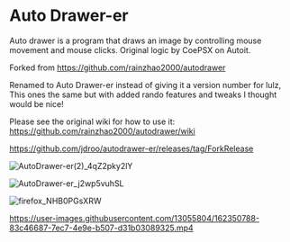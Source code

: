 # Auto Drawer-er

Auto drawer is a program that draws an image by controlling mouse movement and mouse clicks. Original logic by CoePSX on Autoit.

Forked from https://github.com/rainzhao2000/autodrawer

Renamed to Auto Drawer-er instead of giving it a version number for lulz, This ones the same but with added rando features and tweaks I thought would be nice!

Please see the original wiki for how to use it: https://github.com/rainzhao2000/autodrawer/wiki

https://github.com/jdroo/autodrawer-er/releases/tag/ForkRelease

![AutoDrawer-er(2)_4qZ2pky2lY](https://user-images.githubusercontent.com/13055804/162426894-cb905503-eab0-41b3-9ff1-8f808fc6e55c.png)

![AutoDrawer-er_j2wp5vuhSL](https://user-images.githubusercontent.com/13055804/162347760-1b156050-12db-4f1a-9580-3031b1189626.png)

![firefox_NHB0PGsXRW](https://user-images.githubusercontent.com/13055804/162343705-6541de1c-78a8-4459-8ad1-f61070510655.png)

https://user-images.githubusercontent.com/13055804/162350788-83c46687-7ec7-4e9e-b507-d31b03089325.mp4
